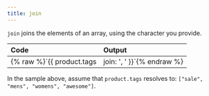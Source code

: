 ```yaml
---
title: join
---
```


`join` joins the elements of an array, using the character you provide.

| Code                                                   | Output             |
|:-------------------------------------------------------|:-------------------|
| {% raw %}`{{ product.tags | join: ', ' }}`{% endraw %}     | `"sale, mens, womens, awesome` |

In the sample above, assume that `product.tags` resolves to: `["sale", "mens", "womens", "awesome"]`.
